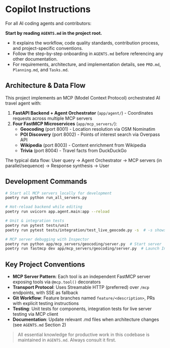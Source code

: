 # Copilot Instructions

For all AI coding agents and contributors:

**Start by reading `AGENTS.md` in the project root.**

- It explains the workflow, code quality standards, contribution process, and project-specific conventions.
- Follow the step-by-step onboarding in `AGENTS.md` before referencing any other documentation.
- For requirements, architecture, and implementation details, see `PRD.md`, `Planning.md`, and `Tasks.md`.

## Architecture & Data Flow

This project implements an MCP (Model Context Protocol) orchestrated AI travel agent with:

1. **FastAPI Backend + Agent Orchestrator** (`app/agent/`) - Coordinates requests across multiple MCP servers
2. **Four FastMCP Microservices** (`app/mcp_servers/`):
   - **Geocoding** (port 8001) - Location resolution via OSM Nominatim
   - **POI Discovery** (port 8002) - Points of interest search via Overpass API
   - **Wikipedia** (port 8003) - Content enrichment from Wikipedia
   - **Trivia** (port 8004) - Travel facts from DuckDuckGo

The typical data flow: User query → Agent Orchestrator → MCP servers (in parallel/sequence) → Response synthesis → User

## Development Commands

```bash
# Start all MCP servers locally for development
poetry run python run_all_servers.py

# Hot-reload backend while editing
poetry run uvicorn app.agent.main:app --reload

# Unit & integration tests
poetry run pytest tests/unit
poetry run pytest tests/integration/test_live_geocode.py -s  # -s shows print output

# MCP server debugging with Inspector
poetry run python app/mcp_servers/geocoding/server.py  # Start server
poetry run fastmcp dev app/mcp_servers/geocoding/server.py  # Launch Inspector
```

## Key Project Conventions

- **MCP Server Pattern**: Each tool is an independent FastMCP server exposing tools via `@mcp.tool()` decorators
- **Transport Protocol**: Uses Streamable HTTP (preferred) over `/mcp` endpoints, with SSE as fallback
- **Git Workflow**: Feature branches named `feature/<description>`, PRs with explicit testing instructions
- **Testing**: Unit tests for components, integration tests for live server testing via MCP client
- **Documentation**: Update relevant .md files when architecture changes (see `AGENTS.md` Section 2)

> All essential knowledge for productive work in this codebase is maintained in `AGENTS.md`. Always consult it first.

